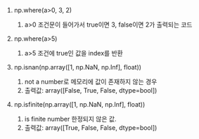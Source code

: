 1. np.where(a>0, 3, 2)
	1. a>0 조건문이 들어가서 true이면 3, false이면 2가 출력되는 코드
2. np.where(a>5)
	1. a>5 조건에 true인 값을 index를 반환

1. np.isnan(np.array([1, np.NaN, np.Inf], float))
	1. not a number로 메모리에 값이 존재하지 않는 경우
	2. 출력값: array([False, True, False, dtype=bool])
2. np.isfinite(np.array([1, np.NaN, np.Inf], float))
	1. is finite number 한정되지 않은 값.
	2. 출력값: array([True, False, False, dtype=bool])
